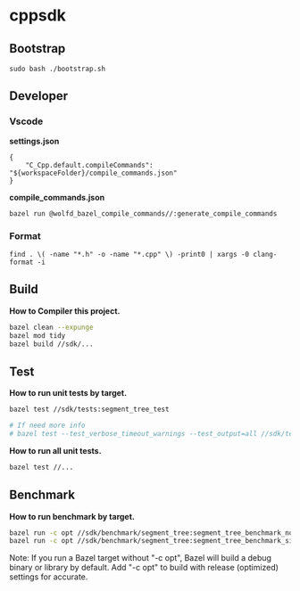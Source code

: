 # cppsdk

## Bootstrap

```
sudo bash ./bootstrap.sh
```

## Developer

### Vscode

**settings.json**

```
{
    "C_Cpp.default.compileCommands": "${workspaceFolder}/compile_commands.json"
}
```
**compile_commands.json**

```
bazel run @wolfd_bazel_compile_commands//:generate_compile_commands

```

### Format

```
find . \( -name "*.h" -o -name "*.cpp" \) -print0 | xargs -0 clang-format -i
```

## Build

**How to Compiler this project.**

```bash
bazel clean --expunge
bazel mod tidy
bazel build //sdk/...
```

## Test

**How to run unit tests by target.**

```bash
bazel test //sdk/tests:segment_tree_test

# If need more info
# bazel test --test_verbose_timeout_warnings --test_output=all //sdk/tests/...
```

**How to run all unit tests.**

```bash
bazel test //...

```

## Benchmark

**How to run benchmark by target.**

```bash
bazel run -c opt //sdk/benchmark/segment_tree:segment_tree_benchmark_no_simd
bazel run -c opt //sdk/benchmark/segment_tree:segment_tree_benchmark_simd
```

Note: If you run a Bazel target without "-c opt", Bazel will build a debug binary or library by default. Add "-c opt" to build with release (optimized) settings for accurate.
